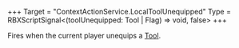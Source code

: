 +++
Target = "ContextActionService.LocalToolUnequipped"
Type = RBXScriptSignal<(toolUnequipped: Tool | Flag) => void, false>
+++

Fires when the current player unequips a [Tool](https://developer.roblox.com/api-reference/class/Tool).